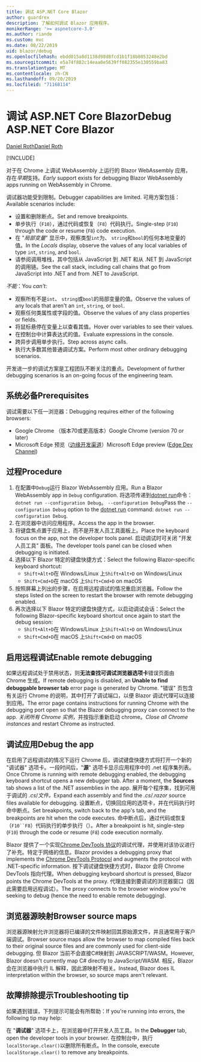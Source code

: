 ```yaml
---
title: 调试 ASP.NET Core Blazor
author: guardrex
description: 了解如何调试 Blazor 应用程序。
monikerRange: '>= aspnetcore-3.0'
ms.author: riande
ms.custom: mvc
ms.date: 08/22/2019
uid: blazor/debug
ms.openlocfilehash: ebdd015a8d1138d98d8fcd1b1f18b8053248e2bd
ms.sourcegitcommit: e5a74f882c14eaa0e5639ff082355e130559ba83
ms.translationtype: MT
ms.contentlocale: zh-CN
ms.lasthandoff: 09/20/2019
ms.locfileid: "71168114"
---
```

# <a name="debug-aspnet-core-blazor"></a><span data-ttu-id="615a6-103">调试 ASP.NET Core Blazor</span><span class="sxs-lookup"><span data-stu-id="615a6-103">Debug ASP.NET Core Blazor</span></span>

[<span data-ttu-id="615a6-104">Daniel Roth</span><span class="sxs-lookup"><span data-stu-id="615a6-104">Daniel Roth</span></span>](https://github.com/danroth27)

[!INCLUDE[](~/includes/blazorwasm-preview-notice.md)]

<span data-ttu-id="615a6-105">对于在 Chrome 上调试 WebAssembly 上运行的 Blazor WebAssembly 应用，存在*早期*支持。</span><span class="sxs-lookup"><span data-stu-id="615a6-105">*Early* support exists for debugging Blazor WebAssembly apps running on WebAssembly in Chrome.</span></span>

<span data-ttu-id="615a6-106">调试器功能受到限制。</span><span class="sxs-lookup"><span data-stu-id="615a6-106">Debugger capabilities are limited.</span></span> <span data-ttu-id="615a6-107">可用方案包括：</span><span class="sxs-lookup"><span data-stu-id="615a6-107">Available scenarios include:</span></span>

* <span data-ttu-id="615a6-108">设置和删除断点。</span><span class="sxs-lookup"><span data-stu-id="615a6-108">Set and remove breakpoints.</span></span>
* <span data-ttu-id="615a6-109">单步执行（`F10`），通过代码或恢复（`F8`）代码执行。</span><span class="sxs-lookup"><span data-stu-id="615a6-109">Single-step (`F10`) through the code or resume (`F8`) code execution.</span></span>
* <span data-ttu-id="615a6-110">在 "*局部变量*" 显示中，观察类型`int`为、 `string`和`bool`的任何本地变量的值。</span><span class="sxs-lookup"><span data-stu-id="615a6-110">In the *Locals* display, observe the values of any local variables of type `int`, `string`, and `bool`.</span></span>
* <span data-ttu-id="615a6-111">请参阅调用堆栈，其中包括从 JavaScript 到 .NET 和从 .NET 到 JavaScript 的调用链。</span><span class="sxs-lookup"><span data-stu-id="615a6-111">See the call stack, including call chains that go from JavaScript into .NET and from .NET to JavaScript.</span></span>

<span data-ttu-id="615a6-112">*不能*：</span><span class="sxs-lookup"><span data-stu-id="615a6-112">You *can't*:</span></span>

* <span data-ttu-id="615a6-113">观察所有不是`int`、 `string`或`bool`的局部变量的值。</span><span class="sxs-lookup"><span data-stu-id="615a6-113">Observe the values of any locals that aren't an `int`, `string`, or `bool`.</span></span>
* <span data-ttu-id="615a6-114">观察任何类属性或字段的值。</span><span class="sxs-lookup"><span data-stu-id="615a6-114">Observe the values of any class properties or fields.</span></span>
* <span data-ttu-id="615a6-115">将鼠标悬停在变量上以查看其值。</span><span class="sxs-lookup"><span data-stu-id="615a6-115">Hover over variables to see their values.</span></span>
* <span data-ttu-id="615a6-116">在控制台中计算表达式的值。</span><span class="sxs-lookup"><span data-stu-id="615a6-116">Evaluate expressions in the console.</span></span>
* <span data-ttu-id="615a6-117">跨异步调用单步执行。</span><span class="sxs-lookup"><span data-stu-id="615a6-117">Step across async calls.</span></span>
* <span data-ttu-id="615a6-118">执行大多数其他普通调试方案。</span><span class="sxs-lookup"><span data-stu-id="615a6-118">Perform most other ordinary debugging scenarios.</span></span>

<span data-ttu-id="615a6-119">开发进一步的调试方案是工程团队不断关注的重点。</span><span class="sxs-lookup"><span data-stu-id="615a6-119">Development of further debugging scenarios is an on-going focus of the engineering team.</span></span>

## <a name="prerequisites"></a><span data-ttu-id="615a6-120">系统必备</span><span class="sxs-lookup"><span data-stu-id="615a6-120">Prerequisites</span></span>

<span data-ttu-id="615a6-121">调试需要以下任一浏览器：</span><span class="sxs-lookup"><span data-stu-id="615a6-121">Debugging requires either of the following browsers:</span></span>

* <span data-ttu-id="615a6-122">Google Chrome （版本70或更高版本）</span><span class="sxs-lookup"><span data-stu-id="615a6-122">Google Chrome (version 70 or later)</span></span>
* <span data-ttu-id="615a6-123">Microsoft Edge 预览（[边缘开发渠道](https://www.microsoftedgeinsider.com)）</span><span class="sxs-lookup"><span data-stu-id="615a6-123">Microsoft Edge preview ([Edge Dev Channel](https://www.microsoftedgeinsider.com))</span></span>

## <a name="procedure"></a><span data-ttu-id="615a6-124">过程</span><span class="sxs-lookup"><span data-stu-id="615a6-124">Procedure</span></span>

1. <span data-ttu-id="615a6-125">在配置中`Debug`运行 Blazor WebAssembly 应用。</span><span class="sxs-lookup"><span data-stu-id="615a6-125">Run a Blazor WebAssembly app in `Debug` configuration.</span></span> <span data-ttu-id="615a6-126">将选项传递到[dotnet run](/dotnet/core/tools/dotnet-run)命令： `dotnet run --configuration Debug`。 `--configuration Debug`</span><span class="sxs-lookup"><span data-stu-id="615a6-126">Pass the `--configuration Debug` option to the [dotnet run](/dotnet/core/tools/dotnet-run) command: `dotnet run --configuration Debug`.</span></span>
1. <span data-ttu-id="615a6-127">在浏览器中访问应用程序。</span><span class="sxs-lookup"><span data-stu-id="615a6-127">Access the app in the browser.</span></span>
1. <span data-ttu-id="615a6-128">将键盘焦点置于应用上，而不是开发人员工具面板上。</span><span class="sxs-lookup"><span data-stu-id="615a6-128">Place the keyboard focus on the app, not the developer tools panel.</span></span> <span data-ttu-id="615a6-129">启动调试时可关闭 "开发人员工具" 面板。</span><span class="sxs-lookup"><span data-stu-id="615a6-129">The developer tools panel can be closed when debugging is initiated.</span></span>
1. <span data-ttu-id="615a6-130">选择以下 Blazor 特定的键盘快捷方式：</span><span class="sxs-lookup"><span data-stu-id="615a6-130">Select the following Blazor-specific keyboard shortcut:</span></span>
   * <span data-ttu-id="615a6-131">`Shift+Alt+D`在 Windows/Linux 上</span><span class="sxs-lookup"><span data-stu-id="615a6-131">`Shift+Alt+D` on Windows/Linux</span></span>
   * <span data-ttu-id="615a6-132">`Shift+Cmd+D`在 macOS 上</span><span class="sxs-lookup"><span data-stu-id="615a6-132">`Shift+Cmd+D` on macOS</span></span>
1. <span data-ttu-id="615a6-133">按照屏幕上列出的步骤，在启用远程调试的情况重启浏览器。</span><span class="sxs-lookup"><span data-stu-id="615a6-133">Follow the steps listed on the screen to restart the browser with remote debugging enabled.</span></span>
1. <span data-ttu-id="615a6-134">再次选择以下 Blazor 特定的键盘快捷方式，以启动调试会话：</span><span class="sxs-lookup"><span data-stu-id="615a6-134">Select the following Blazor-specific keyboard shortcut once again to start the debug session:</span></span>
   * <span data-ttu-id="615a6-135">`Shift+Alt+D`在 Windows/Linux 上</span><span class="sxs-lookup"><span data-stu-id="615a6-135">`Shift+Alt+D` on Windows/Linux</span></span>
   * <span data-ttu-id="615a6-136">`Shift+Cmd+D`在 macOS 上</span><span class="sxs-lookup"><span data-stu-id="615a6-136">`Shift+Cmd+D` on macOS</span></span>

## <a name="enable-remote-debugging"></a><span data-ttu-id="615a6-137">启用远程调试</span><span class="sxs-lookup"><span data-stu-id="615a6-137">Enable remote debugging</span></span>

<span data-ttu-id="615a6-138">如果远程调试处于禁用状态，则**无法查找可调试浏览器选项卡**错误页面由 Chrome 生成。</span><span class="sxs-lookup"><span data-stu-id="615a6-138">If remote debugging is disabled, an **Unable to find debuggable browser tab** error page is generated by Chrome.</span></span> <span data-ttu-id="615a6-139">"错误" 页包含有关运行 Chrome 的说明，其中打开了调试端口，以便 Blazor 调试代理可以连接到应用。</span><span class="sxs-lookup"><span data-stu-id="615a6-139">The error page contains instructions for running Chrome with the debugging port open so that the Blazor debugging proxy can connect to the app.</span></span> <span data-ttu-id="615a6-140">*关闭所有 Chrome 实例*，并按指示重新启动 chrome。</span><span class="sxs-lookup"><span data-stu-id="615a6-140">*Close all Chrome instances* and restart Chrome as instructed.</span></span>

## <a name="debug-the-app"></a><span data-ttu-id="615a6-141">调试应用</span><span class="sxs-lookup"><span data-stu-id="615a6-141">Debug the app</span></span>

<span data-ttu-id="615a6-142">在启用了远程调试的情况下运行 Chrome 后，调试键盘快捷方式将打开一个新的 "调试器" 选项卡。一段时间后，"**源**" 选项卡显示应用程序中的 .net 程序集列表。</span><span class="sxs-lookup"><span data-stu-id="615a6-142">Once Chrome is running with remote debugging enabled, the debugging keyboard shortcut opens a new debugger tab. After a moment, the **Sources** tab shows a list of the .NET assemblies in the app.</span></span> <span data-ttu-id="615a6-143">展开每个程序集，找到可用于调试的 *.cs*/*文件。*</span><span class="sxs-lookup"><span data-stu-id="615a6-143">Expand each assembly and find the *.cs*/*.razor* source files available for debugging.</span></span> <span data-ttu-id="615a6-144">设置断点，切换回应用的选项卡，并在代码执行时命中断点。</span><span class="sxs-lookup"><span data-stu-id="615a6-144">Set breakpoints, switch back to the app's tab, and the breakpoints are hit when the code executes.</span></span> <span data-ttu-id="615a6-145">命中断点后，通过代码或恢复（`F10``F8`）代码执行的单步执行（）。</span><span class="sxs-lookup"><span data-stu-id="615a6-145">After a breakpoint is hit, single-step (`F10`) through the code or resume (`F8`) code execution normally.</span></span>

<span data-ttu-id="615a6-146">Blazor 提供了一个实现[Chrome DevTools 协议](https://chromedevtools.github.io/devtools-protocol/)的调试代理，并使用对该协议进行了补充。特定于网络的信息。</span><span class="sxs-lookup"><span data-stu-id="615a6-146">Blazor provides a debugging proxy that implements the [Chrome DevTools Protocol](https://chromedevtools.github.io/devtools-protocol/) and augments the protocol with .NET-specific information.</span></span> <span data-ttu-id="615a6-147">按下调试键盘快捷方式时，Blazor 会将 Chrome DevTools 指向代理。</span><span class="sxs-lookup"><span data-stu-id="615a6-147">When debugging keyboard shortcut is pressed, Blazor points the Chrome DevTools at the proxy.</span></span> <span data-ttu-id="615a6-148">代理连接到要调试的浏览器窗口（因此需要启用远程调试）。</span><span class="sxs-lookup"><span data-stu-id="615a6-148">The proxy connects to the browser window you're seeking to debug (hence the need to enable remote debugging).</span></span>

## <a name="browser-source-maps"></a><span data-ttu-id="615a6-149">浏览器源映射</span><span class="sxs-lookup"><span data-stu-id="615a6-149">Browser source maps</span></span>

<span data-ttu-id="615a6-150">浏览器源映射允许浏览器将已编译的文件映射回其原始源文件，并且通常用于客户端调试。</span><span class="sxs-lookup"><span data-stu-id="615a6-150">Browser source maps allow the browser to map compiled files back to their original source files and are commonly used for client-side debugging.</span></span> <span data-ttu-id="615a6-151">但 Blazor 当前不会直接C#映射到 JAVASCRIPT/WASM。</span><span class="sxs-lookup"><span data-stu-id="615a6-151">However, Blazor doesn't currently map C# directly to JavaScript/WASM.</span></span> <span data-ttu-id="615a6-152">相反，Blazor 会在浏览器中执行 IL 解释，因此源映射不相关。</span><span class="sxs-lookup"><span data-stu-id="615a6-152">Instead, Blazor does IL interpretation within the browser, so source maps aren't relevant.</span></span>

## <a name="troubleshooting-tip"></a><span data-ttu-id="615a6-153">故障排除提示</span><span class="sxs-lookup"><span data-stu-id="615a6-153">Troubleshooting tip</span></span>

<span data-ttu-id="615a6-154">如果遇到错误，下列提示可能会有所帮助：</span><span class="sxs-lookup"><span data-stu-id="615a6-154">If you're running into errors, the following tip may help:</span></span>

<span data-ttu-id="615a6-155">在 "**调试器**" 选项卡上，在浏览器中打开开发人员工具。</span><span class="sxs-lookup"><span data-stu-id="615a6-155">In the **Debugger** tab, open the developer tools in your browser.</span></span> <span data-ttu-id="615a6-156">在控制台中，执行`localStorage.clear()`以删除所有断点。</span><span class="sxs-lookup"><span data-stu-id="615a6-156">In the console, execute `localStorage.clear()` to remove any breakpoints.</span></span>
